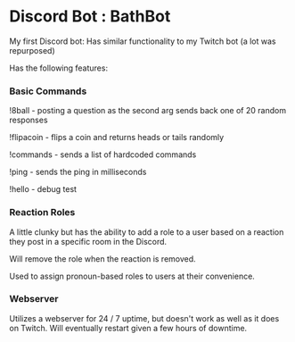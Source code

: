 # Discord Bot : BathBot

My first Discord bot: Has similar functionality to my Twitch bot (a lot was repurposed)

Has the following features:

### Basic Commands
!8ball - posting a question as the second arg sends back one of 20 random responses

!flipacoin - flips a coin and returns heads or tails randomly

!commands - sends a list of hardcoded commands

!ping - sends the ping in milliseconds

!hello - debug test

### Reaction Roles

A little clunky but has the ability to add a role to a user based on a reaction they post in a specific room in the Discord.

Will remove the role when the reaction is removed.

Used to assign pronoun-based roles to users at their convenience.


### Webserver

Utilizes a webserver for 24 / 7 uptime, but doesn't work as well as it does on Twitch. Will eventually restart given a few hours of downtime.
